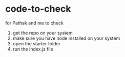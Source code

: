 # code-to-check
for Pathak and me to check

1) get the repo on your system
2) make sure you have node installed on your system
3) open the starter folder
4) run the index.js file
